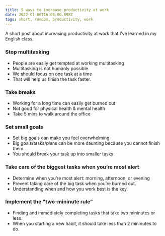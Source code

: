 ```yaml
---
title: 5 ways to increase productivity at work
date: 2022-01-06T16:08:00.698Z
tags: short, random, productivity, work
---
```


A short post about increasing productivity at work that I've learned in my English class.

### Stop multitasking

- People are easily get tempted at working multitasking
- Multitasking is not humanly possible
- We should focus on one task at a time
- That will help us finish the task faster.

### Take breaks

- Working for a long time can easily get burned out
- Not good for physical health & mental health
- Take 5 mins to walk around the office

### Set small goals

- Set big goals can make you feel overwhelming
- Big goals/tasks/plans can be more daunting because you cannot finish them.
- You should break your task up into smaller tasks

### Take care of the biggest tasks when you’re most alert

- Determine when you’re most alert: morning, afternoon, or evening
- Prevent taking care of the big task when you’re burned out.
- Understanding when and how you work best is the key.

### Implement the "two-mininute rule"

- Finding and immediately completing tasks that take two mininutes or less.
- When you starting a new habit, it should take less than 2 mininutes to do.
